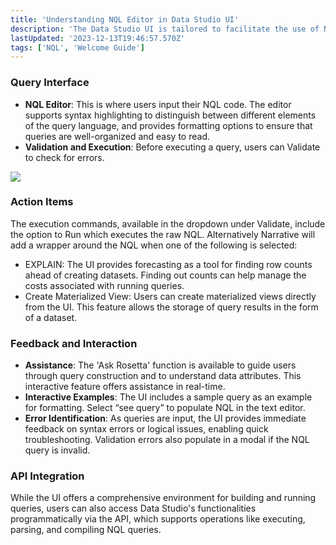 ```yaml
---
title: 'Understanding NQL Editor in Data Studio UI'
description: 'The Data Studio UI is tailored to facilitate the use of Narrative Query Language (NQL) for various data operations within the Narrative Data Collaboration Platform.'
lastUpdated: '2023-12-13T19:46:57.570Z'
tags: ['NQL', 'Welcome Guide']
---
```

### **Query Interface**

*   **NQL Editor**: This is where users input their NQL code. The editor supports syntax highlighting to distinguish between different elements of the query language, and provides formatting options to ensure that queries are well-organized and easy to read.
*   **Validation and Execution**: Before executing a query, users can Validate to check for errors.

 ![](https://solutions.narrative.io/hubfs/Screenshot%202023-12-13%20at%202-45-29%20PM-png.png)

### **Action Items**

The execution commands, available in the dropdown under Validate, include the option to Run which executes the raw NQL. Alternatively Narrative will add a wrapper around the NQL when one of the following is selected:

*   EXPLAIN: The UI provides forecasting as a tool for finding row counts ahead of creating datasets. Finding out counts can help manage the costs associated with running queries.
*   Create Materialized View: Users can create materialized views directly from the UI. This feature allows the storage of query results in the form of a dataset.

### **Feedback and Interaction**

*   **Assistance**: The 'Ask Rosetta' function is available to guide users through query construction and to understand data attributes. This interactive feature offers assistance in real-time.
*   **Interactive Examples**: The UI includes a sample query as an example for formatting. Select “see query” to populate NQL in the text editor.
*   **Error Identification**: As queries are input, the UI provides immediate feedback on syntax errors or logical issues, enabling quick troubleshooting. Validation errors also populate in a modal if the NQL query is invalid.

### **API Integration**

While the UI offers a comprehensive environment for building and running queries, users can also access Data Studio's functionalities programmatically via the API, which supports operations like executing, parsing, and compiling NQL queries.
